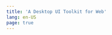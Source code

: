 ```yaml
---
title: 'A Desktop UI Toolkit for Web'
lang: en-US
page: true
---
```


<script setup>

  if (typeof window !== 'undefined') {
    const preferredLang = localStorage.getItem('preferred_lang') || navigator.language || ''
    const supportedLang = ['en-US', 'es-ES', 'fr-FR', 'ja-JP', 'zh-CN']
    const language = supportedLang.indexOf(preferredLang) > -1 ? preferredLang : supportedLang[0]
    window.location.pathname = `/${language}/`
  }

</script>
